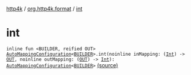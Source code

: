 [http4k](../index.md) / [org.http4k.format](index.md) / [int](./int.md)

# int

`inline fun <BUILDER, reified OUT> `[`AutoMappingConfiguration`](-auto-mapping-configuration/index.md)`<`[`BUILDER`](int.md#BUILDER)`>.int(noinline inMapping: (`[`Int`](https://kotlinlang.org/api/latest/jvm/stdlib/kotlin/-int/index.html)`) -> `[`OUT`](int.md#OUT)`, noinline outMapping: (`[`OUT`](int.md#OUT)`) -> `[`Int`](https://kotlinlang.org/api/latest/jvm/stdlib/kotlin/-int/index.html)`): `[`AutoMappingConfiguration`](-auto-mapping-configuration/index.md)`<`[`BUILDER`](int.md#BUILDER)`>` [(source)](https://github.com/http4k/http4k/blob/master/http4k-core/src/main/kotlin/org/http4k/format/AutoMappingConfiguration.kt#L85)